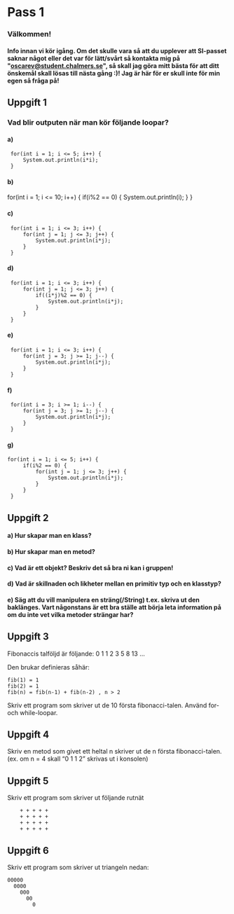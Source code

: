 

# Pass 1

### Välkommen!

#### Info innan vi kör igång. Om det skulle vara så att du upplever att SI-passet saknar något eller det var för lätt/svårt så kontakta mig på "oscarev@student.chalmers.se", så skall jag göra mitt bästa för att ditt önskemål skall lösas till nästa gång :)! Jag är här för er skull inte för min egen så fråga på! 


## Uppgift 1
### Vad blir outputen när man kör följande loopar?

#### a)
     for(int i = 1; i <= 5; i++) {
         System.out.println(i*i);
     }

#### b)

   for(int i = 1; i <= 10; i++) {
       if(i%2 == 0) {
           System.out.println(i);
       }
   }

#### c)
     for(int i = 1; i <= 3; i++) {
         for(int j = 1; j <= 3; j++) {
             System.out.println(i*j);
         }
     }

#### d)
     for(int i = 1; i <= 3; i++) {
         for(int j = 1; j <= 3; j++) {
             if((i*j)%2 == 0) {
                 System.out.println(i*j);
             }
         }
     }

#### e)
     for(int i = 1; i <= 3; i++) {
         for(int j = 3; j >= 1; j--) {
             System.out.println(i*j);
         }
     }

#### f)
     for(int i = 3; i >= 1; i--) {
         for(int j = 3; j >= 1; j--) {
             System.out.println(i*j);
         }
     }

#### g)
    for(int i = 1; i <= 5; i++) {
         if(i%2 == 0) {
             for(int j = 1; j <= 3; j++) {
                 System.out.println(i*j);
             }
         }
     }


## Uppgift 2

#### a) Hur skapar man en klass?

#### b) Hur skapar man en metod?

#### c) Vad är ett objekt? Beskriv det så bra ni kan i gruppen!

#### d) Vad är skillnaden och likheter mellan en primitiv typ och en klasstyp?

#### e) Säg att du vill manipulera en sträng(/String) t.ex. skriva ut den baklänges. Vart någonstans är ett bra ställe att börja leta information på om du inte vet vilka metoder strängar har?

## Uppgift 3
Fibonaccis talföljd är följande: 0 1 1 2 3 5 8 13 ...

Den brukar definieras såhär:

    fib(1) = 1
    fib(2) = 1
    fib(n) = fib(n-1) + fib(n-2) , n > 2

Skriv ett program som skriver ut de 10 första fibonacci-talen. Använd for- och while-loopar.

## Uppgift 4
Skriv en metod som givet ett heltal n skriver ut de n första fibonacci-talen.
(ex. om n = 4 skall “0 1 1 2” skrivas ut i konsolen)

## Uppgift 5
Skriv ett program som skriver ut följande rutnät

        + + + + +
        + + + + +
        + + + + +
        + + + + +

## Uppgift 6
Skriv ett program som skriver ut triangeln nedan:

    00000
      0000
        000
          00
            0

